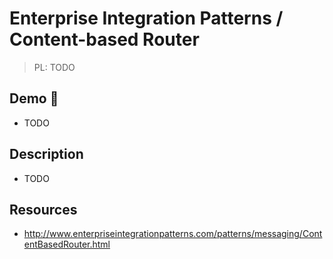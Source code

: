 # Enterprise Integration Patterns / Content-based Router

> PL: TODO

## Demo 🎉

* TODO

## Description

* TODO

## Resources

* <http://www.enterpriseintegrationpatterns.com/patterns/messaging/ContentBasedRouter.html>
